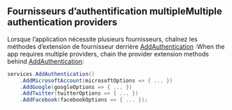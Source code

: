 ## <a name="multiple-authentication-providers"></a><span data-ttu-id="d03fa-101">Fournisseurs d’authentification multiple</span><span class="sxs-lookup"><span data-stu-id="d03fa-101">Multiple authentication providers</span></span>

<span data-ttu-id="d03fa-102">Lorsque l’application nécessite plusieurs fournisseurs, chaînez les méthodes d’extension de fournisseur derrière [AddAuthentication](/dotnet/api/microsoft.extensions.dependencyinjection.authenticationservicecollectionextensions.addauthentication) :</span><span class="sxs-lookup"><span data-stu-id="d03fa-102">When the app requires multiple providers, chain the provider extension methods behind [AddAuthentication](/dotnet/api/microsoft.extensions.dependencyinjection.authenticationservicecollectionextensions.addauthentication):</span></span>

```csharp
services.AddAuthentication()
    .AddMicrosoftAccount(microsoftOptions => { ... })
    .AddGoogle(googleOptions => { ... })
    .AddTwitter(twitterOptions => { ... })
    .AddFacebook(facebookOptions => { ... });
```
